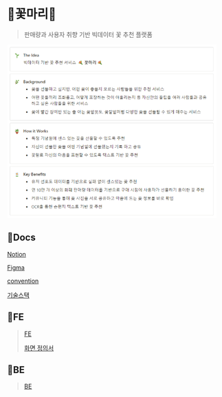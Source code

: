# 🌼꽃마리🌼

> 판매량과 사용자 취향 기반 빅데이터 꽃 추천 플랫폼


<img src="README.assets/image-20220913084131335.png" alt="image-20220913084131335" style="zoom:67%;" />



## 📃Docs

[Notion](https://www.notion.so/a303-princess/97e776287f304c1f8492d1f622f448c7)

[Figma](https://www.figma.com/file/acI0amdouM8jI9ORIoJ9mN/%EA%BD%83%EB%A7%88%EB%A6%AC)

[convention](https://lab.ssafy.com/s07-bigdata-recom-sub2/S07P22A303/-/wikis/home)

[기술스택](https://lab.ssafy.com/s07-bigdata-recom-sub2/S07P22A303/-/wikis/Tech-Stack)



## 💐FE
> [FE]()
>
> [화면 정의서](https://lab.ssafy.com/s07-bigdata-recom-sub2/S07P22A303/-/wikis/Story-Board)


## 🌷BE
> [BE]()

